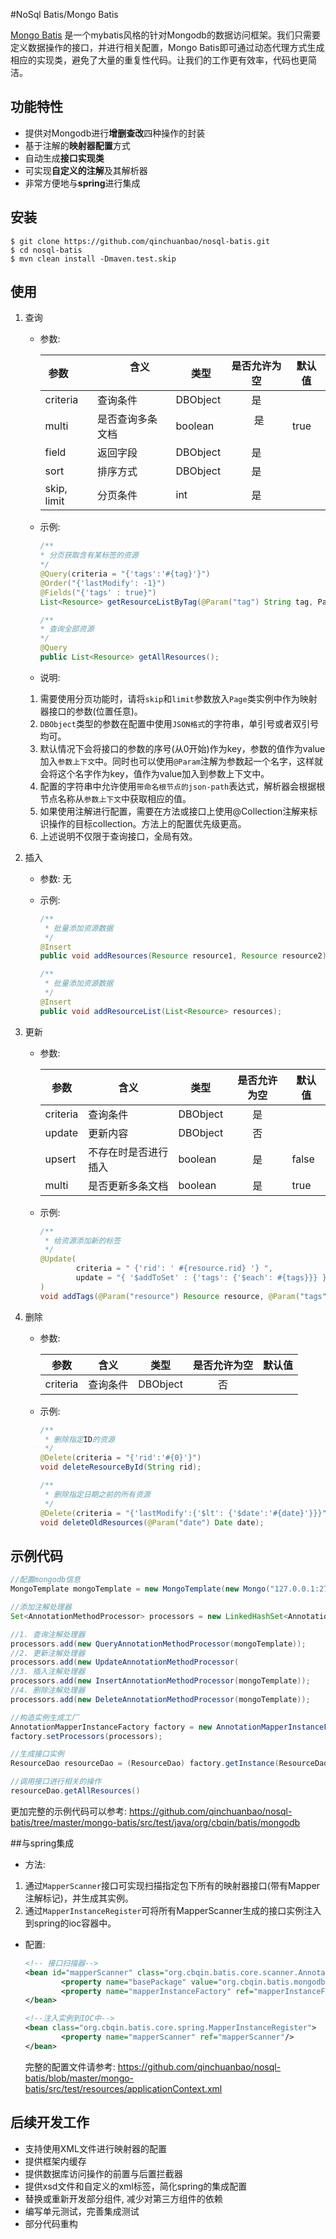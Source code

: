 #NoSql Batis/Mongo Batis

[Mongo Batis](https://github.com/qinchuanbao/nosql-batis/tree/master/mongo-batis) 是一个mybatis风格的针对Mongodb的数据访问框架。我们只需要定义数据操作的接口，并进行相关配置，Mongo Batis即可通过动态代理方式生成相应的实现类，避免了大量的重复性代码。让我们的工作更有效率，代码也更简洁。


## 功能特性

* 提供对Mongodb进行**增删查改**四种操作的封装
* 基于注解的**映射器配置**方式
* 自动生成**接口实现类**
* 可实现**自定义的注解**及其解析器
* 非常方便地与**spring**进行集成

## 安装
```
$ git clone https://github.com/qinchuanbao/nosql-batis.git
$ cd nosql-batis
$ mvn clean install -Dmaven.test.skip
```

## 使用
1. 查询

	* 参数:

		参数        |             含义            |     类型   | 是否允许为空 | 默认值  |		
		--------- | ------------------------- |-------------| :----------------: | ---------|		
		criteria   |        查询条件         |  DBObject |          是         |		  
		multi     | 是否查询多条文档  |  boolean  |          是         |  true |		   
		field     |         返回字段        |  DBObject |          是         |		    
		sort       |         排序方式        | DBObject  |           是        |		   
		skip, limit |       分页条件          |      int      |           是        |		


	* 示例:
		```java
		/**
		* 分页获取含有某标签的资源
		*/
		@Query(criteria = "{'tags':'#{tag}'}")
		@Order("{'lastModify': -1}")
		@Fields("{'tags' : true}")
		List<Resource> getResourceListByTag(@Param("tag") String tag, Page page);

		/**
		* 查询全部资源
		*/
		@Query
		public List<Resource> getAllResources();
		```
	* 说明:

	1. 需要使用分页功能时，请将`skip`和`limit`参数放入`Page`类实例中作为映射器接口的参数(位置任意)。
	2. `DBObject`类型的参数在配置中使用`JSON格式`的字符串，单引号或者双引号均可。
	3. 默认情况下会将接口的参数的序号(从0开始)作为key，参数的值作为value加入`参数上下文`中。同时也可以使用`@Param`注解为参数起一个名字，这样就会将这个名字作为key，值作为value加入到参数上下文中。
	4. 配置的字符串中允许使用`带命名根节点的json-path`表达式，解析器会根据根节点名称从`参数上下文`中获取相应的值。
	5. 如果使用注解进行配置，需要在方法或接口上使用@Collection注解来标识操作的目标collection。方法上的配置优先级更高。
	6. 上述说明不仅限于查询接口，全局有效。

2. 插入

	* 参数:  无

	* 示例:
		```java
		/**
		 * 批量添加资源数据
		 */
		@Insert
		public void addResources(Resource resource1, Resource resource2);

		/**
		 * 批量添加资源数据
		 */
		@Insert
		public void addResourceList(List<Resource> resources);
		```
3. 更新

	* 参数:

		参数     |               含义                 |     类型   |  是否允许为空 | 默认值
		---------- |------------------------------- | ----------- | :------------------: | --------
		 criteria |               查询条件         | DBObject |            是         |
		 update |               更新内容         | DBObject |            否         |
		 upsert  | 不存在时是否进行插入 |  boolean  |            是         |  false
		  multi   |    是否更新多条文档     |  boolean  |            是         |  true

	* 示例:
		```java
		/**
		 * 给资源添加新的标签
		 */
		@Update(
		        criteria = " {'rid': ' #{resource.rid} '} ",
		        update = "{ '$addToSet' : {'tags': {'$each': #{tags}}} }"
		)
		void addTags(@Param("resource") Resource resource, @Param("tags") List<String> tags);
		```
4. 删除

    * 参数:

		参数     |     含义    |    类型    | 是否允许为空 | 默认值
		--------- | ------------ | ----------- | :-----------------: |-----
		criteria | 查询条件 | DBObject |           否         |

    * 示例:

		```java
		/**
		 * 删除指定ID的资源
		 */
		@Delete(criteria = "{'rid':'#{0}'}")
		void deleteResourceById(String rid);

		/**
		 * 删除指定日期之前的所有资源
		 */
		@Delete(criteria = "{'lastModify':{'$lt': {'$date':'#{date}'}}}")
		void deleteOldResources(@Param("date") Date date);
		```

## 示例代码

```java
//配置mongodb信息
MongoTemplate mongoTemplate = new MongoTemplate(new Mongo("127.0.0.1:27017"), "mongo_batis_test");

//添加注解处理器
Set<AnnotationMethodProcessor> processors = new LinkedHashSet<AnnotationMethodProcessor>(4);

//1. 查询注解处理器
processors.add(new QueryAnnotationMethodProcessor(mongoTemplate));
//2. 更新注解处理器
processors.add(new UpdateAnnotationMethodProcessor(
//3. 插入注解处理器
processors.add(new InsertAnnotationMethodProcessor(mongoTemplate));
//4. 删除注解处理器
processors.add(new DeleteAnnotationMethodProcessor(mongoTemplate));

//构造实例生成工厂
AnnotationMapperInstanceFactory factory = new AnnotationMapperInstanceFactory();
factory.setProcessors(processors);

//生成接口实例
ResourceDao resourceDao = (ResourceDao) factory.getInstance(ResourceDao.class);

//调用接口进行相关的操作
resourceDao.getAllResources()
```

更加完整的示例代码可以参考: https://github.com/qinchuanbao/nosql-batis/tree/master/mongo-batis/src/test/java/org/cbqin/batis/mongodb

##与spring集成

- 方法:

1. 通过`MapperScanner`接口可实现扫描指定包下所有的映射器接口(带有Mapper注解标记)，并生成其实例。
2.  通过`MapperInstanceRegister`可将所有MapperScanner生成的接口实例注入到spring的ioc容器中。

- 配置:

  ```xml
  <!-- 接口扫描器-->
  <bean id="mapperScanner" class="org.cbqin.batis.core.scanner.AnnotationMapperScanner">
          <property name="basePackage" value="org.cbqin.batis.mongodb.iface"/>
          <property name="mapperInstanceFactory" ref="mapperInstanceFactory"/>
  </bean>

  <!--注入实例到IOC中-->
  <bean class="org.cbqin.batis.core.spring.MapperInstanceRegister">
          <property name="mapperScanner" ref="mapperScanner"/>
  </bean>
  ```

    完整的配置文件请参考: https://github.com/qinchuanbao/nosql-batis/blob/master/mongo-batis/src/test/resources/applicationContext.xml


## 后续开发工作
* 支持使用XML文件进行映射器的配置
* 提供框架内缓存
* 提供数据库访问操作的前置与后置拦截器
* 提供xsd文件和自定义的xml标签，简化spring的集成配置
* 替换或重新开发部分组件, 减少对第三方组件的依赖
* 编写单元测试，完善集成测试
* 部分代码重构
